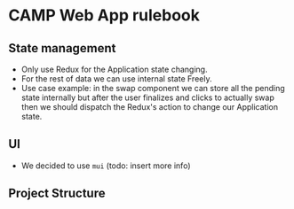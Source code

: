 # CAMP Web App rulebook

## State management
- Only use Redux for the Application state changing.
- For the rest of data we can use internal state Freely.
- Use case example: in the swap component we can store all the pending state internally
but after the user finalizes and clicks to actually swap then we should dispatch the Redux's action to change our Application state.

## UI
- We decided to use `mui` (todo: insert more info)

## Project Structure
